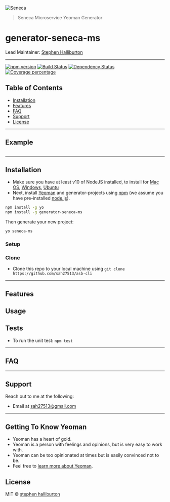 ![Seneca](http://senecajs.org/files/assets/seneca-logo.png)

> Seneca Microservice Yeoman Generator

# generator-seneca-ms

Lead Maintainer: [Stephen Halliburton](mailto:sah27513@gmail.com)

---

[![npm version][npm-image]][npm-url] [![Build Status][travis-image]][travis-url] [![Dependency Status][daviddm-image]][daviddm-url] [![Coverage percentage][coveralls-image]][coveralls-url]

## Table of Contents

- [Installation](#installation)
- [Features](#features)
- [FAQ](#faq)
- [Support](#support)
- [License](#license)

---

## Example

```shell

```

---

## Installation

- Make sure you have at least v10 of NodeJS installed, to install for [Mac OS](https://treehouse.github.io/installation-guides/mac/node-mac.html), [Windows](https://nodejs.org/en/download/), [Ubuntu](https://hackernoon.com/how-to-install-node-js-on-ubuntu-16-04-18-04-using-nvm-node-version-manager-668a7166b854)
- Next, install [Yeoman](http://yeoman.io) and generator-projects using [npm](https://www.npmjs.com/) (we assume you have pre-installed [node.js](https://nodejs.org/)).

```bash
npm install -g yo
npm install -g generator-seneca-ms
```

Then generate your new project:

```bash
yo seneca-ms
```

### Setup

### Clone

- Clone this repo to your local machine using `git clone https://github.com/sah27513/asb-cli`

---

## Features

## Usage

## Tests

- To run the unit test: `npm test`

---

## FAQ

---

## Support

Reach out to me at the following:

- Email at <a href="mailto:sah27513@gmail.com" target="_blank">sah27513@gmail.com</a>

---

## Getting To Know Yeoman

- Yeoman has a heart of gold.
- Yeoman is a person with feelings and opinions, but is very easy to work with.
- Yeoman can be too opinionated at times but is easily convinced not to be.
- Feel free to [learn more about Yeoman](http://yeoman.io/).

## License

MIT © [stephen halliburton]()

[npm-image]: https://badge.fury.io/js/npm.svg
[npm-url]: https://badge.fury.io/js/npm
[travis-image]: https://travis-ci.com/sah27513/generator-seneca-ms.svg?branch=master
[travis-url]: https://travis-ci.com/sah27513/generator-seneca-ms
[daviddm-image]: https://david-dm.org/sah27513/generator-seneca-ms.svg?theme=shields.io
[daviddm-url]: https://david-dm.org/sah27513/generator-seneca-ms
[coveralls-image]: https://coveralls.io/repos/github/sah27513/generator-seneca-ms/badge.svg?branch=master
[coveralls-url]: https://coveralls.io/github/sah27513/generator-seneca-ms?branch=master
